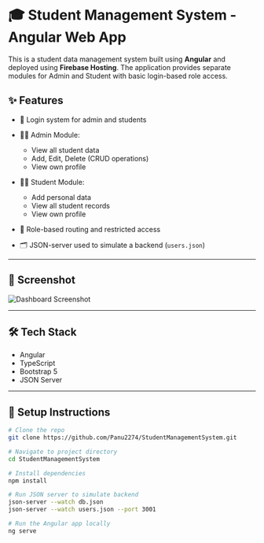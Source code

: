 # 🎓 Student Management System - Angular Web App

This is a student data management system built using **Angular** and deployed using **Firebase Hosting**. The application provides separate modules for Admin and Student with basic login-based role access.

## ✨ Features

- 🔐 Login system for admin and students
- 🧑‍💼 Admin Module:
  - View all student data
  - Add, Edit, Delete (CRUD operations)
  - View own profile
    
- 🧑‍🎓 Student Module:
  - Add personal data
  - View all student records
  - View own profile
- 🔁 Role-based routing and restricted access
- 🗂️ JSON-server used to simulate a backend (`users.json`)

---

## 📸 Screenshot

![Dashboard Screenshot](./assets/screenshot.png)

---

## 🛠️ Tech Stack

- Angular
- TypeScript
- Bootstrap 5
- JSON Server

---

## 🔧 Setup Instructions

```bash
# Clone the repo
git clone https://github.com/Panu2274/StudentManagementSystem.git

# Navigate to project directory
cd StudentManagementSystem

# Install dependencies
npm install

# Run JSON server to simulate backend
json-server --watch db.json
json-server --watch users.json --port 3001

# Run the Angular app locally
ng serve
